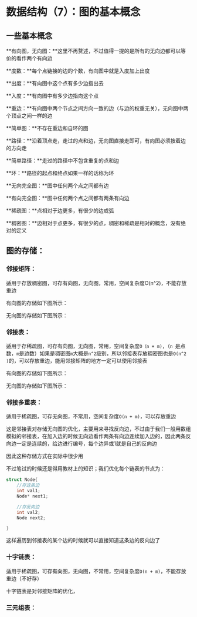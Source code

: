# 数据结构（7）：图的基本概念

## 一些基本概念

**有向图，无向图：**这里不再赘述，不过值得一提的是所有的无向边都可以等价的看作两个有向边

**度数：**每个点链接的边的个数，有向图中就是入度加上出度

**出度：**有向图中这个点有多少边指出去

**入度：**有向图中有多少边指向这个点

**重边：**有向图中两个节点之间方向一致的边（与边的权重无关），无向图中两个顶点之间一样的边

**简单图：**不存在重边和自环的图

**路径：**沿着顶点走，走过的点和边，无向图直接走即可，有向图必须按着边的方向走

**简单路径：**走过的路径中不包含重复的点和边

**环：**路径的起点和终点如果一样的话称为环

**无向完全图：**图中任何两个点之间都有边

**有向完全图：**图中任何两个点之间都有两条有向边

**稀疏图：**点相对于边更多，有很少的边或弧

**稠密图：**边相对于点更多，有很少的点，稠密和稀疏是相对的概念，没有绝对的定义

## **图的存储：**

### 邻接矩阵：

适用于存放稠密图，可存有向图，无向图，常用，空间复杂度O(n^2)，不能存放重边

有向图的存储如下图所示：

无向图的存储如下图所示：

### 邻接表：

适用于存稀疏图，可存有向图，无向图，常用，空间复杂度`O（n + m)`，（`n `是点数，`m`是边数）如果是稠密图`m`大概是`n^2`级别，所以邻接表存放稠密图也是`O(n^2 )`的，可以存放重边，能用邻接矩阵的地方一定可以使用邻接表

有向图的存储如下图所示：

无向图的存储如下图所示：

### 邻接多重表：

适用于稀疏图，可存无向图，不常用，空间复杂度`O(n + m)`，可以存放重边

这是邻接表对存储无向图的优化，主要用来寻找反向边，不过由于我们一般用数组模拟的邻接表，在加入边的时候无向边看作两条有向边连续加入边的，因此两条反向边一定是连续的，给边进行编号，每个边异或1就是自己的反向边

因此这种存储方式在实际中很少用

不过笔试的时候还是得用教材上的知识；我们优化每个链表的节点为：

```cpp
struct Node{
    //存这条边
    int val1;
    Node* next1;

    //存反向边
    int val2;
    Node next2;

}
```

这样遍历到邻接表的某个边的时候就可以直接知道这条边的反向边了

### **十字链表：**

适用于稀疏图，可存有向图，无向图，不常用，空间复杂度`O(n + m)`，不能存放重边（不好存）

十字链表是对邻接矩阵的优化，



### **三元组表：**